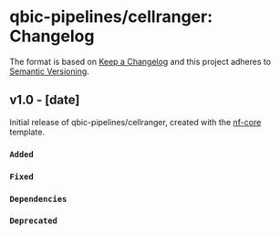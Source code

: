# qbic-pipelines/cellranger: Changelog

The format is based on [Keep a Changelog](https://keepachangelog.com/en/1.0.0/)
and this project adheres to [Semantic Versioning](https://semver.org/spec/v2.0.0.html).

## v1.0 - [date]

Initial release of qbic-pipelines/cellranger, created with the [nf-core](https://nf-co.re/) template.

### `Added`

### `Fixed`

### `Dependencies`

### `Deprecated`
